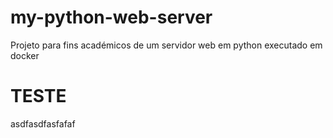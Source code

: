 # my-python-web-server
Projeto para fins académicos de um servidor web em python executado em docker

# TESTE

asdfasdfasfafaf

